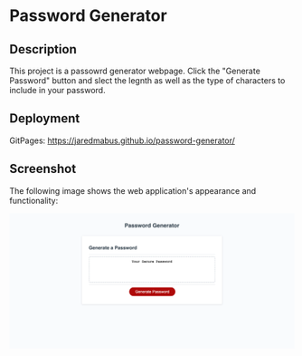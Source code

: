 # Password Generator
## Description

This project is a passowrd generator webpage. Click the "Generate Password" button and slect the legnth as well as the type of characters to include in your password.

## Deployment

GitPages: https://jaredmabus.github.io/password-generator/

## Screenshot

The following image shows the web application's appearance and functionality:

![Screen shot of page](./assets/images/screenshot.png)
